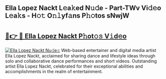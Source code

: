 ## Ella Lopez Nackt L𝚎a𝚔ed N𝚞𝚍e - Part-TWv Vi𝚍𝚎o L𝚎a𝚔s - H𝚘𝚝 O𝚗𝚕yf𝚊ns P𝚑𝚘tos sNwjW

# <h2><a href="http://kf71qk6.oniu.top/?m=Ella+Lopez+Nackt">🔗👉 🔴 Ella Lopez Nackt P𝚑ot𝚘𝚜 V𝚒d𝚎o</a></h2>

[![Ella Lopez Nackt Nu𝚍e𝚜](https://i.imgur.com/0qMVB7G.gif)](http://kf71qk6.oniu.top/?m=Ella+Lopez+Nackt)
Web-based entertainer and digital media artist Ella Lopez Nackt, acclaimed for sharing dance and lifestyle ideas through solo and collaborative dance performances and short videos. Outstanding artist Ella Lopez Nackt, celebrated for their exceptional abilities and accomplishments in the realm of entertainment.  
